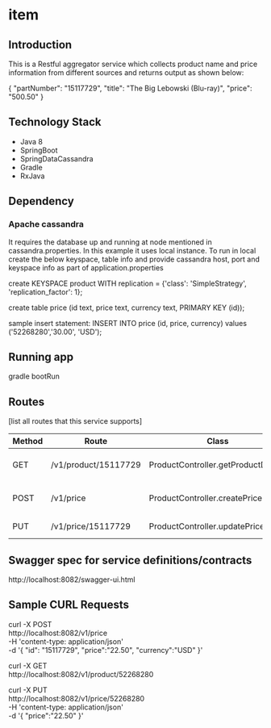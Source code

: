 # item
## Introduction
This is a Restful aggregator service which collects product name and price information from different sources and returns output as shown below:

{
    "partNumber": "15117729",
    "title": "The Big Lebowski (Blu-ray)",
    "price": "500.50"
}

## Technology Stack
* Java 8
* SpringBoot
* SpringDataCassandra
* Gradle
* RxJava

## Dependency
### Apache cassandra
It requires the database up and running at node mentioned in cassandra.properties. In this example it uses local instance.
To run in local create the below keyspace, table info and provide cassandra host, port and keyspace info as part of application.properties

create KEYSPACE product WITH replication = {'class': 'SimpleStrategy', 'replication_factor': 1};

create table price (id text, price text, currency text, PRIMARY KEY (id));

sample insert statement: INSERT INTO price (id, price, currency) values ('52268280','30.00', 'USD');

## Running app

gradle bootRun

## Routes

[list all routes that this service supports]

| Method | Route | Class | Description
| ------ | ----- | ----- | -----------
| GET  | /v1/product/15117729 | ProductController.getProductDetails | Item name along with the price
| POST | /v1/price | ProductController.createPriceById | create/updates price for a given item id
| PUT | /v1/price/15117729 | ProductController.updatePriceById | update price details

## Swagger spec for service definitions/contracts

http://localhost:8082/swagger-ui.html

## Sample CURL Requests

curl -X POST \
  http://localhost:8082/v1/price \
  -H 'content-type: application/json' \
  -d '{
  	"id": "15117729",
	"price":"22.50",
	"currency":"USD"
}'

curl -X GET \
  http://localhost:8082/v1/product/52268280
  
curl -X PUT \
  http://localhost:8082/v1/price/52268280 \
  -H 'content-type: application/json' \
  -d '{
	"price":"22.50"
}'
